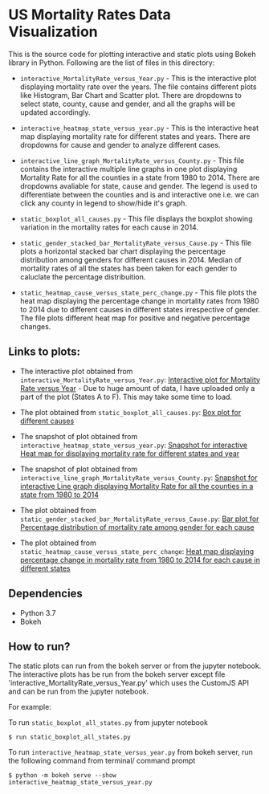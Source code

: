 # US Mortality Rates Data Visualization

This is the source code for plotting interactive and static plots using Bokeh library in Python. Following are the list of files in this directory:

* `interactive_MortalityRate_versus_Year.py` - This is the interactive plot displaying mortality rate over the years. The file contains different plots like Histogram, Bar Chart and Scatter plot. There are dropdowns to select state, county, cause and gender, and all the graphs will be updated accordingly.

* `interactive_heatmap_state_versus_year.py` - This is the interactive heat map displaying mortality rate for different states and years. There are dropdowns for cause and gender to analyze different cases.

* `interactive_line_graph_MortalityRate_versus_County.py` - This file contains the interactive multiple line graphs in one plot displaying Mortality Rate for all the counties in a state from 1980 to 2014. There are dropdowns avaliable for state, cause and gender. The legend is used to differentiate between the counties and is and interactive one i.e. we can click any county in legend to show/hide it's graph.

* `static_boxplot_all_causes.py` - This file displays the boxplot showing variation in the mortality rates for each cause in 2014.

* `static_gender_stacked_bar_MortalityRate_versus_Cause.py` - This file plots a horizontal stacked bar chart displaying the percentage distribution among genders for different causes in 2014. Median of mortality rates of all the states has been taken for each gender to caluclate the percentage distribuition.

* `static_heatmap_cause_versus_state_perc_change.py` - This file plots the heat map displaying the percentage change in mortality rates from 1980 to 2014 due to different causes in different states irrespective of gender. The file plots different heat map for positive and negative percentage changes.

## Links to plots:

* The interactive plot obtained from `interactive_MortalityRate_versus_Year.py`: [Interactive plot for Mortality Rate versus Year](http://gautambathla.com/data_visualization/STATES_A_TO_F.html) - Due to huge amount of data, I have uploaded only a part of the plot (States A to F). This may take some time to load.

* The plot obtained from `static_boxplot_all_causes.py`: [Box plot for different causes](http://gautambathla.com/data_visualization/static_boxplot_all_states.html)

* The snapshot of plot obtained from `interactive_heatmap_state_versus_year.py`: [Snapshot for interactive Heat map for displaying mortality rate for different states and year](http:gautambathla.com/data_visualization/Snapshot_interactive_heatmap.png)

* The snapshot of plot obtained from `interactive_line_graph_MortalityRate_versus_County.py`: [Snapshot for interactive Line graph displaying Mortality Rate for all the counties in a state from 1980 to 2014](http:gautambathla.com/data_visualization/Snapshot_interactive_line_graph.png)

* The plot obtained from `static_gender_stacked_bar_MortalityRate_versus_Cause.py`: [Bar plot for Percentage distribution of mortality rate among gender for each cause](http://gautambathla.com/data_visualization/static_gender_stacked_bar_MortalityRate_versus_Cause.html)

* The plot obtained from `static_heatmap_cause_versus_state_perc_change`: [Heat map displaying percentage change in mortality rate from 1980 to 2014 for each cause in different states](http://gautambathla.com/data_visualization/static_heatmap_cause_versus_state_perc_change.html)

## Dependencies

* Python 3.7
* Bokeh

## How to run?

The static plots can run from the bokeh server or from the jupyter notebook. The interactive plots has be run from the bokeh server except file 'interactive_MortalityRate_versus_Year.py' which uses the CustomJS API and can be run from the jupyter notebook.

For example: 

To run `static_boxplot_all_states.py` from jupyter notebook
```shell
$ run static_boxplot_all_states.py
```
To run `interactive_heatmap_state_versus_year.py` from bokeh server, run the following command from terminal/ command prompt
```shell
$ python -m bokeh serve --show interactive_heatmap_state_versus_year.py
```
